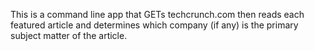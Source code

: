 This is a command line app that GETs techcrunch.com then reads each featured article and determines which company (if any) is the primary subject matter of the article.

